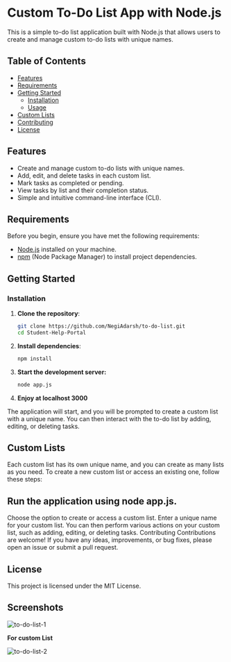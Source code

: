 # Custom To-Do List App with Node.js

This is a simple to-do list application built with Node.js that allows users to create and manage custom to-do lists with unique names.

## Table of Contents

- [Features](#features)
- [Requirements](#requirements)
- [Getting Started](#getting-started)
  - [Installation](#installation)
  - [Usage](#usage)
- [Custom Lists](#custom-lists)
- [Contributing](#contributing)
- [License](#license)

## Features

- Create and manage custom to-do lists with unique names.
- Add, edit, and delete tasks in each custom list.
- Mark tasks as completed or pending.
- View tasks by list and their completion status.
- Simple and intuitive command-line interface (CLI).

## Requirements

Before you begin, ensure you have met the following requirements:

- [Node.js](https://nodejs.org/) installed on your machine.
- [npm](https://www.npmjs.com/) (Node Package Manager) to install project dependencies.

## Getting Started

### Installation

1. **Clone the repository**:

   ```bash
   git clone https://github.com/NegiAdarsh/to-do-list.git
   cd Student-Help-Portal
2. **Install dependencies**:

   ```bash
   npm install

3. **Start the development server:**
   ```bash
   node app.js

4. **Enjoy at localhost 3000**

The application will start, and you will be prompted to create a custom list with a unique name. You can then interact with the to-do list by adding, editing, or deleting tasks.

## Custom Lists
Each custom list has its own unique name, and you can create as many lists as you need. To create a new custom list or access an existing one, follow these steps:

## Run the application using node app.js.
Choose the option to create or access a custom list.
Enter a unique name for your custom list.
You can then perform various actions on your custom list, such as adding, editing, or deleting tasks.
Contributing
Contributions are welcome! If you have any ideas, improvements, or bug fixes, please open an issue or submit a pull request.

## License
This project is licensed under the MIT License.

## Screenshots

![to-do-list-1](https://github.com/NegiAdarsh/to-do-list/assets/100505819/b213b983-c6cc-4a73-9c0f-34c54b4ec0a9)

**For custom List**

![to-do-list-2](https://github.com/NegiAdarsh/to-do-list/assets/100505819/541aad08-4b30-4aa3-8060-e18665e225e3)

